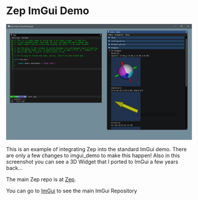 Zep ImGui Demo
==============
![Zep](zep.png)

This is an example of integrating Zep into the standard ImGui demo.  There are only a few changes to imgui_demo to make this happen!
Also in this screenshot you can see a 3D Widget that I ported to ImGui a few years back...

The main Zep repo is at [Zep](https://github.com/cmaughan/zep).

You can go to [ImGui](https://github.com/ocornut/imgui) to see the main ImGui Repository
